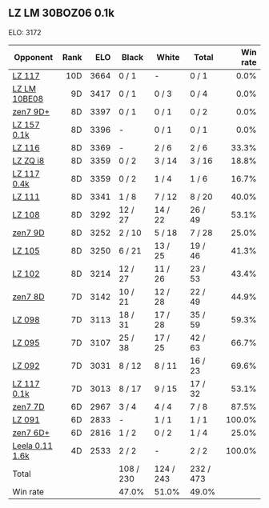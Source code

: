 ## LZ LM 30BOZ06 0.1k ##

ELO: 3172

Opponent | Rank | ELO | Black | White | Total | Win rate
---------|-----:|----:|-------|-------|-------|-------:
[LZ 117](LZ%20117.md) | 10D | 3664 | 0 / 1 | - | 0 / 1 | 0.0%
[LZ LM 10BE08](LZ%20LM%2010BE08.md) | 9D | 3417 | 0 / 1 | 0 / 3 | 0 / 4 | 0.0%
[zen7 9D+](zen7%209D+.md) | 8D | 3397 | 0 / 1 | 0 / 1 | 0 / 2 | 0.0%
[LZ 157 0.1k](LZ%20157%200.1k.md) | 8D | 3396 | - | 0 / 1 | 0 / 1 | 0.0%
[LZ 116](LZ%20116.md) | 8D | 3369 | - | 2 / 6 | 2 / 6 | 33.3%
[LZ ZQ i8](LZ%20ZQ%20i8.md) | 8D | 3359 | 0 / 2 | 3 / 14 | 3 / 16 | 18.8%
[LZ 117 0.4k](LZ%20117%200.4k.md) | 8D | 3359 | 0 / 2 | 1 / 4 | 1 / 6 | 16.7%
[LZ 111](LZ%20111.md) | 8D | 3341 | 1 / 8 | 7 / 12 | 8 / 20 | 40.0%
[LZ 108](LZ%20108.md) | 8D | 3292 | 12 / 27 | 14 / 22 | 26 / 49 | 53.1%
[zen7 9D](zen7%209D.md) | 8D | 3252 | 2 / 10 | 5 / 18 | 7 / 28 | 25.0%
[LZ 105](LZ%20105.md) | 8D | 3250 | 6 / 21 | 13 / 25 | 19 / 46 | 41.3%
[LZ 102](LZ%20102.md) | 8D | 3214 | 12 / 27 | 11 / 26 | 23 / 53 | 43.4%
[zen7 8D](zen7%208D.md) | 7D | 3142 | 10 / 21 | 12 / 28 | 22 / 49 | 44.9%
[LZ 098](LZ%20098.md) | 7D | 3113 | 18 / 31 | 17 / 28 | 35 / 59 | 59.3%
[LZ 095](LZ%20095.md) | 7D | 3107 | 25 / 38 | 17 / 25 | 42 / 63 | 66.7%
[LZ 092](LZ%20092.md) | 7D | 3031 | 8 / 12 | 8 / 11 | 16 / 23 | 69.6%
[LZ 117 0.1k](LZ%20117%200.1k.md) | 7D | 3013 | 8 / 17 | 9 / 15 | 17 / 32 | 53.1%
[zen7 7D](zen7%207D.md) | 6D | 2967 | 3 / 4 | 4 / 4 | 7 / 8 | 87.5%
[LZ 091](LZ%20091.md) | 6D | 2833 | - | 1 / 1 | 1 / 1 | 100.0%
[zen7 6D+](zen7%206D+.md) | 6D | 2816 | 1 / 2 | 0 / 2 | 1 / 4 | 25.0%
[Leela 0.11 1.6k](Leela%200.11%201.6k.md) | 4D | 2533 | 2 / 2 | - | 2 / 2 | 100.0%
Total | | | 108 / 230 | 124 / 243 | 232 / 473 | 
Win rate| | | 47.0% | 51.0% | 49.0% | 
